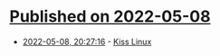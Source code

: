# [Published on 2022-05-08](index.md)

* [2022-05-08, 20:27:16](https://news.ycombinator.com/item?id=31307846) - [Kiss Linux](https://web.archive.org/web/20200528200318/https://k1ss.org/)
